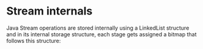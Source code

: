 # Stream internals

Java Stream operations are stored internally using a LinkedList structure and in its internal storage structure, 
each stage gets assigned a bitmap that follows this structure: